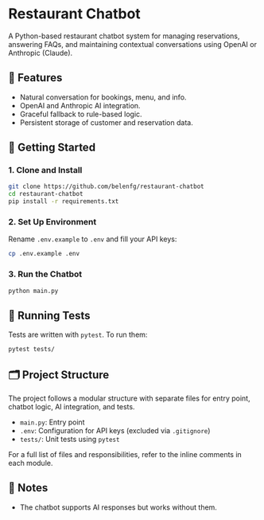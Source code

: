 # Restaurant Chatbot

A Python-based restaurant chatbot system for managing reservations, answering FAQs, and maintaining contextual conversations using OpenAI or Anthropic (Claude).

## 🔧 Features

- Natural conversation for bookings, menu, and info.
- OpenAI and Anthropic AI integration.
- Graceful fallback to rule-based logic.
- Persistent storage of customer and reservation data.

## 🚀 Getting Started

### 1. Clone and Install

```bash
git clone https://github.com/belenfg/restaurant-chatbot
cd restaurant-chatbot
pip install -r requirements.txt
```

### 2. Set Up Environment

Rename `.env.example` to `.env` and fill your API keys:

```bash
cp .env.example .env
```

### 3. Run the Chatbot

```bash
python main.py
```

## 🧪 Running Tests

Tests are written with `pytest`. To run them:

```bash
pytest tests/
```

## 🗂️ Project Structure

The project follows a modular structure with separate files for entry point, chatbot logic, AI integration, and tests.

- `main.py`: Entry point
- `.env`: Configuration for API keys (excluded via `.gitignore`)
- `tests/`: Unit tests using `pytest`

For a full list of files and responsibilities, refer to the inline comments in each module.

## 📝 Notes

- The chatbot supports AI responses but works without them.
